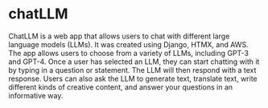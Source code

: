 # chatLLM
ChatLLM is a web app that allows users to chat with different large language models (LLMs). It was created using Django, HTMX, and AWS. The app allows users to choose from a variety of LLMs, including GPT-3 and GPT-4. Once a user has selected an LLM, they can start chatting with it by typing in a question or statement. The LLM will then respond with a text response. Users can also ask the LLM to generate text, translate text, write different kinds of creative content, and answer your questions in an informative way.
